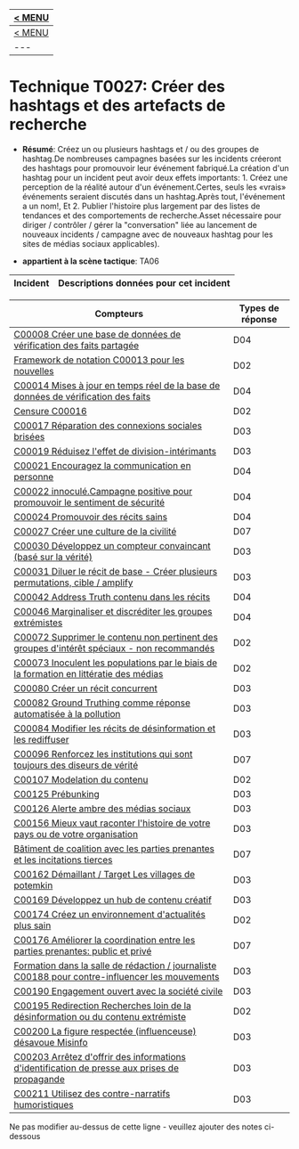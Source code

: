 |[< MENU](../README.md)|
|---|
|[< MENU](../../README.md)|
|---|
# Technique T0027: Créer des hashtags et des artefacts de recherche

* **Résumé**: Créez un ou plusieurs hashtags et / ou des groupes de hashtag.De nombreuses campagnes basées sur les incidents créeront des hashtags pour promouvoir leur événement fabriqué.La création d'un hashtag pour un incident peut avoir deux effets importants: 1. Créez une perception de la réalité autour d'un événement.Certes, seuls les «vrais» événements seraient discutés dans un hashtag.Après tout, l'événement a un nom!, Et 2. Publier l'histoire plus largement par des listes de tendances et des comportements de recherche.Asset nécessaire pour diriger / contrôler / gérer la "conversation" liée au lancement de nouveaux incidents / campagne avec de nouveaux hashtag pour les sites de médias sociaux applicables).

* **appartient à la scène tactique**: TA06


|Incident |Descriptions données pour cet incident |
|-------- |-------------------- |



|Compteurs |Types de réponse |
|-------- |-------------- |
|[C00008 Créer une base de données de vérification des faits partagée](../generated_pages/counters/C00008.md) |D04 ||[C00011 Media Literacy.Jeux pour identifier les fausses nouvelles](../generated_pages/counters/C00011.md) |D02 |
|[Framework de notation C00013 pour les nouvelles](../generated_pages/counters/C00013.md) |D02 |
|[C00014 Mises à jour en temps réel de la base de données de vérification des faits](../generated_pages/counters/C00014.md) |D04 |
|[Censure C00016](../generated_pages/counters/C00016.md) |D02 |
|[C00017 Réparation des connexions sociales brisées](../generated_pages/counters/C00017.md) |D03 |
|[C00019 Réduisez l'effet de division-intérimants](../generated_pages/counters/C00019.md) |D03 |
|[C00021 Encouragez la communication en personne](../generated_pages/counters/C00021.md) |D04 |
|[C00022 innoculé.Campagne positive pour promouvoir le sentiment de sécurité](../generated_pages/counters/C00022.md) |D04 |
|[C00024 Promouvoir des récits sains](../generated_pages/counters/C00024.md) |D04 |
|[C00027 Créer une culture de la civilité](../generated_pages/counters/C00027.md) |D07 ||[C00029 Créez un faux site Web pour émettre un contre-récit et un contre-récit via des marchandises physiques](../generated_pages/counters/C00029.md) |D03 |
|[C00030 Développez un compteur convaincant (basé sur la vérité)](../generated_pages/counters/C00030.md) |D03 |
|[C00031 Diluer le récit de base - Créer plusieurs permutations, cible / amplify](../generated_pages/counters/C00031.md) |D03 |
|[C00042 Address Truth contenu dans les récits](../generated_pages/counters/C00042.md) |D04 |
|[C00046 Marginaliser et discréditer les groupes extrémistes](../generated_pages/counters/C00046.md) |D04 |
|[C00072 Supprimer le contenu non pertinent des groupes d'intérêt spéciaux - non recommandés](../generated_pages/counters/C00072.md) |D02 |
|[C00073 Inoculent les populations par le biais de la formation en littératie des médias](../generated_pages/counters/C00073.md) |D02 |
|[C00080 Créer un récit concurrent](../generated_pages/counters/C00080.md) |D03 ||[C00081 met en évidence les inondations et le bruit et expliquez les motivations](../generated_pages/counters/C00081.md) |D03 |
|[C00082 Ground Truthing comme réponse automatisée à la pollution](../generated_pages/counters/C00082.md) |D03 |
|[C00084 Modifier les récits de désinformation et les rediffuser](../generated_pages/counters/C00084.md) |D03 |
|[C00096 Renforcez les institutions qui sont toujours des diseurs de vérité](../generated_pages/counters/C00096.md) |D07 |
|[C00107 Modelation du contenu](../generated_pages/counters/C00107.md) |D02 |
|[C00125 Prébunking](../generated_pages/counters/C00125.md) |D03 |
|[C00126 Alerte ambre des médias sociaux](../generated_pages/counters/C00126.md) |D03 |
|[C00156 Mieux vaut raconter l'histoire de votre pays ou de votre organisation](../generated_pages/counters/C00156.md) |D03 |
|[Bâtiment de coalition avec les parties prenantes et les incitations tierces](../generated_pages/counters/C00161.md) |D07 |
|[C00162 Démaillant / Target Les villages de potemkin](../generated_pages/counters/C00162.md) |D03 ||[C00164 Politique du compatriote](../generated_pages/counters/C00164.md) |D03 |
|[C00169 Développez un hub de contenu créatif](../generated_pages/counters/C00169.md) |D03 |
|[C00174 Créez un environnement d'actualités plus sain](../generated_pages/counters/C00174.md) |D02 |
|[C00176 Améliorer la coordination entre les parties prenantes: public et privé](../generated_pages/counters/C00176.md) |D07 |
|[Formation dans la salle de rédaction / journaliste C00188 pour contre-influencer les mouvements](../generated_pages/counters/C00188.md) |D03 |
|[C00190 Engagement ouvert avec la société civile](../generated_pages/counters/C00190.md) |D03 |
|[C00195 Redirection Recherches loin de la désinformation ou du contenu extrémiste](../generated_pages/counters/C00195.md) |D02 |
|[C00200 La figure respectée (influenceuse) désavoue Misinfo](../generated_pages/counters/C00200.md) |D03 |
|[C00203 Arrêtez d'offrir des informations d'identification de presse aux prises de propagande](../generated_pages/counters/C00203.md) |D03 ||[C00205 Dialogue fort entre le gouvernement fédéral et le secteur privé pour encourager de meilleurs rapports](../generated_pages/counters/C00205.md) |D03 |
|[C00211 Utilisez des contre-narratifs humoristiques](../generated_pages/counters/C00211.md) |D03 |


Ne pas modifier au-dessus de cette ligne - veuillez ajouter des notes ci-dessous